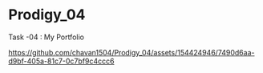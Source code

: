 # Prodigy_04
Task -04 : My Portfolio

https://github.com/chavan1504/Prodigy_04/assets/154424946/7490d6aa-d9bf-405a-81c7-0c7bf9c4ccc6

 

